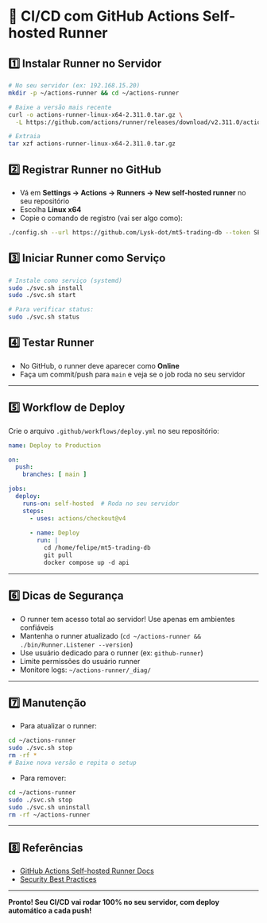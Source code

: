 # 🚀 CI/CD com GitHub Actions Self-hosted Runner

## 1️⃣ Instalar Runner no Servidor

```bash
# No seu servidor (ex: 192.168.15.20)
mkdir -p ~/actions-runner && cd ~/actions-runner

# Baixe a versão mais recente
curl -o actions-runner-linux-x64-2.311.0.tar.gz \
  -L https://github.com/actions/runner/releases/download/v2.311.0/actions-runner-linux-x64-2.311.0.tar.gz

# Extraia
tar xzf actions-runner-linux-x64-2.311.0.tar.gz
```

## 2️⃣ Registrar Runner no GitHub

- Vá em **Settings → Actions → Runners → New self-hosted runner** no seu repositório
- Escolha **Linux x64**
- Copie o comando de registro (vai ser algo como):

```bash
./config.sh --url https://github.com/Lysk-dot/mt5-trading-db --token SEU_TOKEN_AQUI
```

## 3️⃣ Iniciar Runner como Serviço

```bash
# Instale como serviço (systemd)
sudo ./svc.sh install
sudo ./svc.sh start

# Para verificar status:
sudo ./svc.sh status
```

## 4️⃣ Testar Runner

- No GitHub, o runner deve aparecer como **Online**
- Faça um commit/push para `main` e veja se o job roda no seu servidor

---

## 5️⃣ Workflow de Deploy

Crie o arquivo `.github/workflows/deploy.yml` no seu repositório:

```yaml
name: Deploy to Production

on:
  push:
    branches: [ main ]

jobs:
  deploy:
    runs-on: self-hosted  # Roda no seu servidor
    steps:
      - uses: actions/checkout@v4
      
      - name: Deploy
        run: |
          cd /home/felipe/mt5-trading-db
          git pull
          docker compose up -d api
```

---

## 6️⃣ Dicas de Segurança

- O runner tem acesso total ao servidor! Use apenas em ambientes confiáveis
- Mantenha o runner atualizado (`cd ~/actions-runner && ./bin/Runner.Listener --version`)
- Use usuário dedicado para o runner (ex: `github-runner`)
- Limite permissões do usuário runner
- Monitore logs: `~/actions-runner/_diag/`

---

## 7️⃣ Manutenção

- Para atualizar o runner:
```bash
cd ~/actions-runner
sudo ./svc.sh stop
rm -rf *
# Baixe nova versão e repita o setup
```

- Para remover:
```bash
cd ~/actions-runner
sudo ./svc.sh stop
sudo ./svc.sh uninstall
rm -rf ~/actions-runner
```

---

## 8️⃣ Referências

- [GitHub Actions Self-hosted Runner Docs](https://docs.github.com/en/actions/hosting-your-own-runners/about-self-hosted-runners)
- [Security Best Practices](https://docs.github.com/en/actions/hosting-your-own-runners/security-best-practices-for-self-hosted-runners)

---

**Pronto! Seu CI/CD vai rodar 100% no seu servidor, com deploy automático a cada push!**
